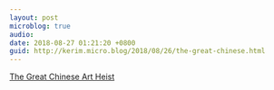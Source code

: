 ```yaml
---
layout: post
microblog: true
audio: 
date: 2018-08-27 01:21:20 +0800
guid: http://kerim.micro.blog/2018/08/26/the-great-chinese.html
---
```

[The Great Chinese Art Heist](https://www.gq.com/story/the-great-chinese-art-heist) 

